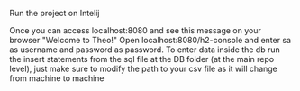 Run the project on Intelij

Once you can access localhost:8080 and see this message on your browser "Welcome to Theo!"
Open localhost:8080/h2-console and enter sa as username and password as password.
To enter data inside the db run the insert statements from the sql file at the DB folder (at the main repo level), just make sure to modify the path to your csv file as it will change from machine to machine
